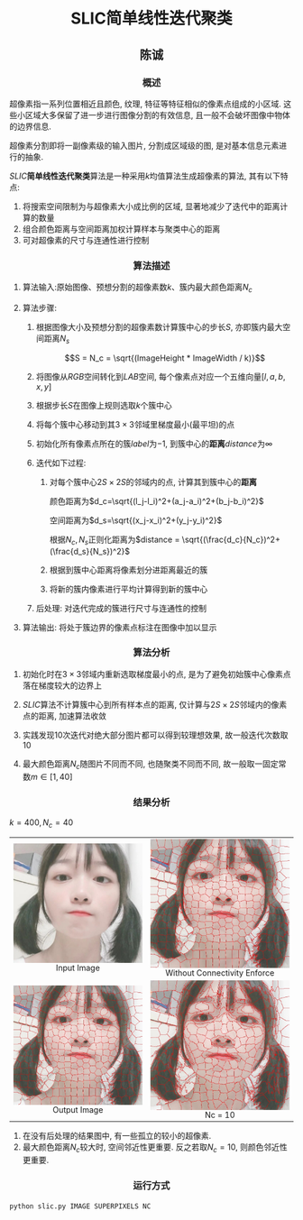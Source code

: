 # <center>SLIC简单线性迭代聚类</center>

## <center>陈诚</center>

### <center>概述</center>

超像素指一系列位置相近且颜色, 纹理, 特征等特征相似的像素点组成的小区域. 这些小区域大多保留了进一步进行图像分割的有效信息, 且一般不会破坏图像中物体的边界信息.

超像素分割即将一副像素级的输入图片, 分割成区域级的图, 是对基本信息元素进行的抽象.

$SLIC$**简单线性迭代聚类**算法是一种采用$k$均值算法生成超像素的算法, 其有以下特点:

1. 将搜索空间限制为与超像素大小成比例的区域, 显著地减少了迭代中的距离计算的数量
2. 组合颜色距离与空间距离加权计算样本与聚类中心的距离
3. 可对超像素的尺寸与连通性进行控制

### <center>算法描述</center>

1. 算法输入:原始图像、预想分割的超像素数$k$、簇内最大颜色距离$N_c$

2. 算法步骤:

   1. 根据图像大小及预想分割的超像素数计算簇中心的步长$S​$, 亦即簇内最大空间距离$N_s​$

      $$S = N_c = \sqrt{(ImageHeight * ImageWidth / k)}​$$

   2. 将图像从$RGB$空间转化到$LAB$空间, 每个像素点对应一个五维向量$[l, a, b, x, y]$

   3. 根据步长$S$在图像上规则选取$k$个簇中心

   4. 将每个簇中心移动到其$3\times 3​$邻域里梯度最小(最平坦)的点

   5. 初始化所有像素点所在的簇$label$为$-1$, 到簇中心的**距离**$distance$为$\infty$

   6. 迭代如下过程:

      1. 对每个簇中心$2S\times 2S$的邻域内的点, 计算其到簇中心的**距离**

         颜色距离为$d_c=\sqrt{(l_j-l_i)^2+(a_j-a_i)^2+(b_j-b_i)^2}​$

         空间距离为$d_s=\sqrt{(x_j-x_i)^2+(y_j-y_i)^2}$

         根据$N_c, N_s$正则化距离为$distance = \sqrt{(\frac{d_c}{N_c})^2+(\frac{d_s}{N_s})^2}​$

      2. 根据到簇中心距离将像素划分进距离最近的簇

      3. 将新的簇内像素进行平均计算得到新的簇中心

   7. 后处理: 对迭代完成的簇进行尺寸与连通性的控制

3. 算法输出: 将处于簇边界的像素点标注在图像中加以显示

### <center>算法分析</center>

1. 初始化时在$3\times 3$邻域内重新选取梯度最小的点, 是为了避免初始簇中心像素点落在梯度较大的边界上
2. $SLIC$算法不计算簇中心到所有样本点的距离, 仅计算与$2S\times 2S$邻域内的像素点的距离, 加速算法收敛

3. 实践发现$10​$次迭代对绝大部分图片都可以得到较理想效果, 故一般迭代次数取$10​$
4. 最大颜色距离$N_c$随图片不同而不同, 也随聚类不同而不同, 故一般取一固定常数$m\in[1, 40]$

### <center>结果分析</center>

$k = 400, N_c = 40​$

<div align="middle">
  <table style="width=100%">
	  <tr>
  		<td>
    	  <img src="images/input.jpg" align="middle" width="400px"/>
    		<figcaption align="middle">Input Image</figcaption>
  		</td>
  		<td>
    	  <img src="images/1.jpg" align="middle" width="400px"/>
    		<figcaption align="middle">Without Connectivity Enforce</figcaption>
  		</td>
	  </tr>
      <tr>
  		<td>
    	  <img src="images/2.jpg" align="middle" width="400px"/>
    		<figcaption align="middle">Output Image</figcaption>
  		</td>
  		<td>
    	  <img src="images/3.jpg" align="middle" width="400px"/>
    		<figcaption align="middle">Nc = 10</figcaption>
  		</td>
	  </tr>
  </table>
</div>

1. 在没有后处理的结果图中, 有一些孤立的较小的超像素.
2. 最大颜色距离$N_c​$较大时, 空间邻近性更重要. 反之若取$N_c = 10​$, 则颜色邻近性更重要.

### <center>运行方式</center>

`python slic.py IMAGE SUPERPIXELS NC`